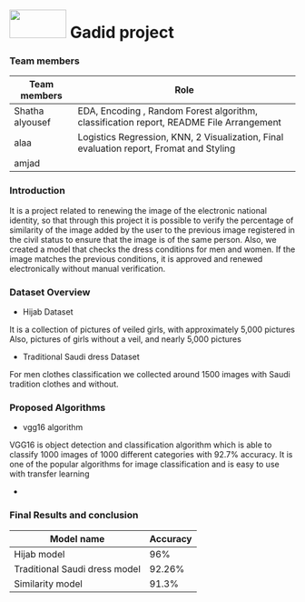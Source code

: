 
#  <img src="https://user-images.githubusercontent.com/64935590/222928522-cfb5c78c-7f77-4dfc-9730-743635c80f41.png" data-canonical-src="https://gyazo.com/eb5c5741b6a9a16c692170a41a49c858.png" width="100" height="50" /> Gadid project


### Team members

| Team members   | Role |
| ----------- | ----------- |
| Shatha alyousef | EDA, Encoding , Random Forest algorithm, classification report, README File Arrangement |
| alaa  | Logistics Regression, KNN, 2 Visualization, Final evaluation report, Fromat and Styling |
|amjad| |

### Introduction

It is a project related to renewing the image of the electronic national identity, so that through this project it is possible to verify the percentage of similarity of the image added by the user to the previous image registered in the civil status to ensure that the image is of the same person. Also, we created a model that checks the dress conditions for men and women. If the image matches the previous conditions, it is approved and renewed electronically without manual verification.

### Dataset Overview

- Hijab Dataset 

It is a collection of pictures of veiled girls, with approximately 5,000 pictures Also, pictures of girls without a veil, and nearly 5,000 pictures

- Traditional Saudi dress Dataset 

For men clothes classification we collected around 1500 images with Saudi tradition clothes and without.

### Proposed Algorithms

- vgg16 algorithm

VGG16 is object detection and classification algorithm which is able to classify 1000 images of 1000 different categories with 92.7% accuracy. It is one of the popular algorithms for image classification and is easy to use with transfer learning

-

### Final Results and conclusion

 Model name   | Accuracy |
| ----------- | ----------- |
| Hijab model | 96% |
| Traditional Saudi dress model | 92.26% |
| Similarity model | 91.3% |

